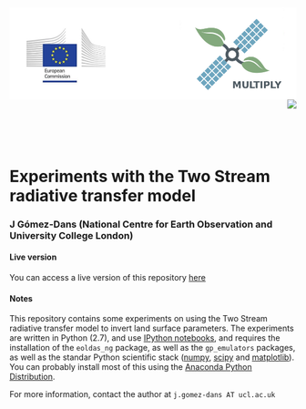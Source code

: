 <p><img src="cropped-multiply_banner_2016.jpg" scale="5%"  align="left" /> <img align="right" src="nceologo200.png" /></p>
<p>&nbsp;</p>
<p>&nbsp;</p>
<p>&nbsp;</p>

# Experiments with the Two Stream radiative transfer model


### J Gómez-Dans (National Centre for Earth Observation and University College London)

#### Live version

You can access a live version of this repository [here](http://35.187.13.219:8000)

#### Notes


This repository contains some experiments on using the Two Stream radiative transfer model to invert land surface parameters. The experiments are written in Python (2.7), and use [IPython notebooks](https://ipython.org/), and  requires the installation of the `eoldas_ng` package, as well as the `gp_emulators` packages, as well as the standar Python scientific stack ([numpy](http://numpy.org), [scipy](http://scipy.org) and [matplotlib](http://matplotlib.org)). You can probably install most of this using the [Anaconda Python Distribution](https://www.continuum.io/downloads).

For more information, contact the author at ``j.gomez-dans AT ucl.ac.uk``


